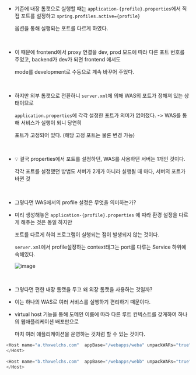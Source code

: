 - 기존에 내장 톰캣으로 실행할 때는 `application-{profile}.properties`에서 직접 포트를 설정하고 `spring.profiles.active={profile}`

  옵션을 통해 실행되는 포트를 다르게 하였다.
<br>

- 이 때문에 frontend에서 proxy 연결을 dev, prod 모드에 따라 다른 포트 번호를 주었고, backend가 dev가 되면 frontend 에서도

  mode를 development로 수동으로 계속 바꾸어 주었다.
<br>

- 하지만 외부 톰캣으로 전환하니 `server.xml`에 의해 WAS의 포트가 정해져 있는 상태이므로

  `application.properties`에 각각 설정한 포트가 의미가 없어졌다.   ->  WAS를 통해 서비스가 실행이 되니 당연히

  포트가 고정되어 있다. (해당 고정 포트는 물론 변경 가능)
<br>

- 💡 결국 properties에서 포트를 설정하던, WAS를 사용하던 서버는 1개인 것이다.

  각각 포트를 설정했던 방법도 서버가 2개가 아니라 실행될 때 마다, 서버의 포트가 바뀐 것
<br>

- 그렇다면 WAS에서의 profile 설정은 무엇을 의미하는가?

- 미리 생성해놓은 `application-{profile}.properties` 에 따라 환경 설정을 다르게 해주는 것은 동일 하지만

  포트를 다르게 하여 프로그램이 실행되는 점이 발생되지 않는 것이다. 
  
  `server.xml`에서 profile설정하는 context태그는 port를 다루는 Service 하위에 속해있다.

  ![image](https://github.com/BJSNuruhee/levelup/assets/121341413/d50d59a9-9302-4b66-a310-5c5bbcb2bbfa)

<br>

- 그렇다면 편한 내장 톰캣을 두고 왜 외장 톰캣을 사용하는 것일까?

- 이는 하나의 WAS로 여러 서비스를 실행하기 편리하기 때문이다.

- virtual host 기능을 통해 도메인 이름에 따라 다른 루트 컨텍스트를 갖게하여 하나의 웹애플리케이션 배포만으로

  마치 여러 애플리케이션을 운영하는 것처럼 할 수 있는 것이다.

```javascript
<Host name="a.thxwelchs.com"  appBase="/webapps/weba" unpackWARs="true" autoDeploy="true" xmlValidation="false" xmlNamespaceAware="false">
</Host>
​
<Host name="b.thxwelchs.com"  appBase="/webapps/webb" unpackWARs="true" autoDeploy="true" xmlValidation="false" xmlNamespaceAware="false">
</Host>
```
